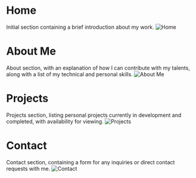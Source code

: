 # Home
Initial section containing a brief introduction about my work.
![Home](https://github.com/user-attachments/assets/636d8bcc-4cb0-4eca-8d87-9c718ac42ac0)

# About Me
About section, with an explanation of how I can contribute with my talents, along with a list of my technical and personal skills.
![About Me](https://github.com/user-attachments/assets/89831864-c131-4402-a225-95ae58439c5f)

# Projects
Projects section, listing personal projects currently in development and completed, with availability for viewing.
![Projects](https://github.com/user-attachments/assets/f247c206-4a67-45c3-a6e6-180747a2d711)

# Contact
Contact section, containing a form for any inquiries or direct contact requests with me.
![Contact](https://github.com/user-attachments/assets/db5f3b8a-03f6-4f27-bfd3-47cd8cd26153)
